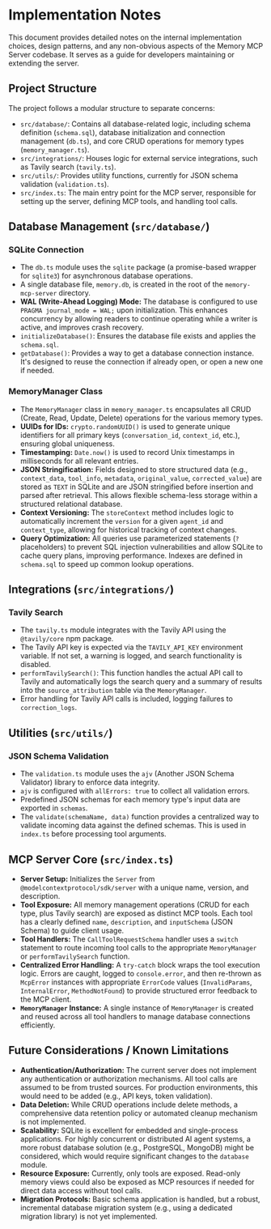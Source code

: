 # Implementation Notes

This document provides detailed notes on the internal implementation choices, design patterns, and any non-obvious aspects of the Memory MCP Server codebase. It serves as a guide for developers maintaining or extending the server.

## Project Structure

The project follows a modular structure to separate concerns:

*   `src/database/`: Contains all database-related logic, including schema definition (`schema.sql`), database initialization and connection management (`db.ts`), and core CRUD operations for memory types (`memory_manager.ts`).
*   `src/integrations/`: Houses logic for external service integrations, such as Tavily search (`tavily.ts`).
*   `src/utils/`: Provides utility functions, currently for JSON schema validation (`validation.ts`).
*   `src/index.ts`: The main entry point for the MCP server, responsible for setting up the server, defining MCP tools, and handling tool calls.

## Database Management (`src/database/`)

### SQLite Connection

*   The `db.ts` module uses the `sqlite` package (a promise-based wrapper for `sqlite3`) for asynchronous database operations.
*   A single database file, `memory.db`, is created in the root of the `memory-mcp-server` directory.
*   **WAL (Write-Ahead Logging) Mode:** The database is configured to use `PRAGMA journal_mode = WAL;` upon initialization. This enhances concurrency by allowing readers to continue operating while a writer is active, and improves crash recovery.
*   `initializeDatabase()`: Ensures the database file exists and applies the `schema.sql`.
*   `getDatabase()`: Provides a way to get a database connection instance. It's designed to reuse the connection if already open, or open a new one if needed.

### MemoryManager Class

*   The `MemoryManager` class in `memory_manager.ts` encapsulates all CRUD (Create, Read, Update, Delete) operations for the various memory types.
*   **UUIDs for IDs:** `crypto.randomUUID()` is used to generate unique identifiers for all primary keys (`conversation_id`, `context_id`, etc.), ensuring global uniqueness.
*   **Timestamping:** `Date.now()` is used to record Unix timestamps in milliseconds for all relevant entries.
*   **JSON Stringification:** Fields designed to store structured data (e.g., `context_data`, `tool_info`, `metadata`, `original_value`, `corrected_value`) are stored as `TEXT` in SQLite and are JSON stringified before insertion and parsed after retrieval. This allows flexible schema-less storage within a structured relational database.
*   **Context Versioning:** The `storeContext` method includes logic to automatically increment the `version` for a given `agent_id` and `context_type`, allowing for historical tracking of context changes.
*   **Query Optimization:** All queries use parameterized statements (`?` placeholders) to prevent SQL injection vulnerabilities and allow SQLite to cache query plans, improving performance. Indexes are defined in `schema.sql` to speed up common lookup operations.

## Integrations (`src/integrations/`)

### Tavily Search

*   The `tavily.ts` module integrates with the Tavily API using the `@tavily/core` npm package.
*   The Tavily API key is expected via the `TAVILY_API_KEY` environment variable. If not set, a warning is logged, and search functionality is disabled.
*   `performTavilySearch()`: This function handles the actual API call to Tavily and automatically logs the search query and a summary of results into the `source_attribution` table via the `MemoryManager`.
*   Error handling for Tavily API calls is included, logging failures to `correction_logs`.

## Utilities (`src/utils/`)

### JSON Schema Validation

*   The `validation.ts` module uses the `ajv` (Another JSON Schema Validator) library to enforce data integrity.
*   `ajv` is configured with `allErrors: true` to collect all validation errors.
*   Predefined JSON schemas for each memory type's input data are exported in `schemas`.
*   The `validate(schemaName, data)` function provides a centralized way to validate incoming data against the defined schemas. This is used in `index.ts` before processing tool arguments.

## MCP Server Core (`src/index.ts`)

*   **Server Setup:** Initializes the `Server` from `@modelcontextprotocol/sdk/server` with a unique name, version, and description.
*   **Tool Exposure:** All memory management operations (CRUD for each type, plus Tavily search) are exposed as distinct MCP tools. Each tool has a clearly defined `name`, `description`, and `inputSchema` (JSON Schema) to guide client usage.
*   **Tool Handlers:** The `CallToolRequestSchema` handler uses a `switch` statement to route incoming tool calls to the appropriate `MemoryManager` or `performTavilySearch` function.
*   **Centralized Error Handling:** A `try-catch` block wraps the tool execution logic. Errors are caught, logged to `console.error`, and then re-thrown as `McpError` instances with appropriate `ErrorCode` values (`InvalidParams`, `InternalError`, `MethodNotFound`) to provide structured error feedback to the MCP client.
*   **`MemoryManager` Instance:** A single instance of `MemoryManager` is created and reused across all tool handlers to manage database connections efficiently.

## Future Considerations / Known Limitations

*   **Authentication/Authorization:** The current server does not implement any authentication or authorization mechanisms. All tool calls are assumed to be from trusted sources. For production environments, this would need to be added (e.g., API keys, token validation).
*   **Data Deletion:** While CRUD operations include delete methods, a comprehensive data retention policy or automated cleanup mechanism is not implemented.
*   **Scalability:** SQLite is excellent for embedded and single-process applications. For highly concurrent or distributed AI agent systems, a more robust database solution (e.g., PostgreSQL, MongoDB) might be considered, which would require significant changes to the `database` module.
*   **Resource Exposure:** Currently, only tools are exposed. Read-only memory views could also be exposed as MCP resources if needed for direct data access without tool calls.
*   **Migration Protocols:** Basic schema application is handled, but a robust, incremental database migration system (e.g., using a dedicated migration library) is not yet implemented.
